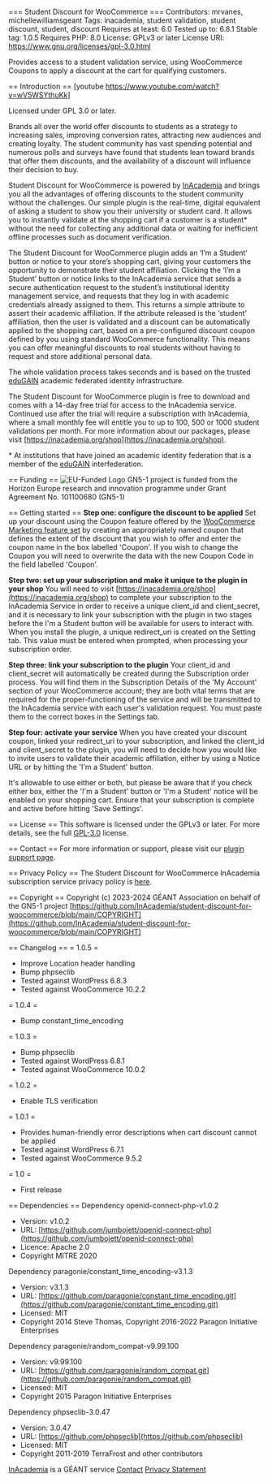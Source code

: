 === Student Discount for WooCommerce ===
Contributors: mrvanes, michellewilliamsgeant
Tags: inacademia, student validation, student discount, student, discount
Requires at least: 6.0
Tested up to: 6.8.1
Stable tag: 1.0.5
Requires PHP: 8.0
License: GPLv3 or later
License URI: https://www.gnu.org/licenses/gpl-3.0.html

Provides access to a student validation service, using WooCommerce Coupons to apply a discount at the cart for qualifying customers.

== Introduction ==
[youtube https://www.youtube.com/watch?v=wV5WSYthuKk]

Licensed under GPL 3.0 or later.

Brands all over the world offer discounts to students as a strategy to increasing sales, improving conversion rates, attracting new audiences and creating loyalty. The student community has vast spending potential and numerous polls and surveys have found that students lean toward brands that offer them discounts, and the availability of a discount will influence their decision to buy.

Student Discount for WooCommerce is powered by [InAcademia](https://inacademia.org) and brings you all the advantages of offering discounts to the student community without the challenges. Our simple plugin is the real-time, digital equivalent of asking a student to show you their university or student card. It allows you to instantly validate at the shopping cart if a customer is a student* without the need for collecting any additional data or waiting for inefficient offline processes such as document verification.

The Student Discount for WooCommerce plugin adds an ‘I’m a Student’ button or notice to your store’s shopping cart, giving your customers the opportunity to demonstrate their student affiliation. Clicking the ‘I’m a Student’ button or notice links to the InAcademia service that sends a secure authentication request to the student’s institutional identity management service, and requests that they log in with academic credentials already assigned to them. This returns a simple attribute to assert their academic affiliation. If the attribute released is the ‘student’ affiliation, then the user is validated and a discount can be automatically applied to the shopping cart, based on a pre-configured discount coupon defined by you using standard WooCommerce functionality. This means you can offer meaningful discounts to real students without having to request and store additional personal data.

The whole validation process takes seconds and is based on the trusted [eduGAIN](https://edugain.org) academic federated identity infrastructure.

The Student Discount for WooCommerce plugin is free to download and comes with a 14-day free trial for access to the InAcademia service. Continued use after the trial will require a subscription with InAcademia, where a small monthly fee will entitle you to up to 100, 500 or 1000 student validations per month. For more information about our packages, please visit [https://inacademia.org/shop](https://inacademia.org/shop).

\* At institutions that have joined an academic identity federation that is a member of the [eduGAIN](https://edugain.org) interfederation.

== Funding ==
![EU-Funded Logo](https://wiki.geant.org/download/attachments/725614690/image-2024-1-8_18-16-12.png)
GN5-1 project is funded from the Horizon Europe research and innovation programme under Grant Agreement No. 101100680 (GN5-1)

== Getting started ==
**Step one: configure the discount to be applied**
Set up your discount using the Coupon feature offered by the [WooCommerce Marketing feature set](https://woocommerce.com/document/coupon-management/) by creating an appropriately named coupon that defines the extent of the discount that you wish to offer and enter the coupon name in the box labelled 'Coupon'. If you wish to change the Coupon you will need to overwrite the data with the new Coupon Code in the field labelled 'Coupon'.

**Step two: set up your subscription and make it unique to the plugin in your shop**
You will need to visit [https://inacademia.org/shop](https://inacademia.org/shop) to complete your subscription to the InAcademia Service in order to receive a unique client_id and client_secret, and it is necessary to link your subscription with the plugin in two stages before the I'm a Student button will be available for users to interact with. When you install the plugin, a unique redirect_uri is created on the Setting tab. This value must be entered when prompted, when processing your subscription order.

**Step three: link your subscription to the plugin**
Your client_id and client_secret will automatically be created during the Subscription order process. You will find them in the Subscription Details of the 'My Account' section of your WooCommerce account; they are both vital terms that are required for the proper-functioning of the service and will be transmitted to the InAcademia service with each user's validation request. You must paste them to the correct boxes in the Settings tab.

**Step four: activate your service**
When you have created your discount coupon, linked your redirect_uri to your subscription, and linked the client_id and client_secret to the plugin, you will need to decide how you would like to invite users to validate their academic affiliation, either by using a Notice URL or by hitting the 'I'm a Student' button.

It's allowable to use either or both, but please be aware that if you check either box, either the 'I'm a Student' button or 'I'm a Student' notice will be enabled on your shopping cart. Ensure that your subscription is complete and active before hitting 'Save Settings'.

== License ==
This software is licensed under the GPLv3 or later. For more details, see the full [GPL-3.0](https://www.gnu.org/licenses/gpl-3.0.en.html) license.

== Contact ==
For more information or support, please visit our [plugin support page](https://inacademia.org/plugin-support/).

== Privacy Policy ==
The Student Discount for WooCommerce InAcademia subscription service privacy policy is [here](https://inacademia.org/student-discount-for-woocommerce-inacademia-subscription-service-privacy-policy/).

== Copyright ==
Copyright (c) 2023-2024 GÉANT Association on behalf of the GN5-1 project
[https://github.com/InAcademia/student-discount-for-woocommerce/blob/main/COPYRIGHT](https://github.com/InAcademia/student-discount-for-woocommerce/blob/main/COPYRIGHT)

== Changelog ==
= 1.0.5 =
- Improve Location header handling
- Bump phpseclib
- Tested against WordPress 6.8.3
- Tested against WooCommerce 10.2.2

= 1.0.4 =
- Bump constant_time_encoding

= 1.0.3 =
- Bump phpseclib
- Tested against WordPress 6.8.1
- Tested against WooCommerce 10.0.2

= 1.0.2 =
- Enable TLS verification

= 1.0.1 =
- Provides human-friendly error descriptions when cart discount cannot be applied
- Tested against WordPress 6.7.1
- Tested against WooCommerce 9.5.2

= 1.0 =
* First release

== Dependencies ==
Dependency openid-connect-php-v1.0.2
- Version: v1.0.2
- URL: [https://github.com/jumbojett/openid-connect-php](https://github.com/jumbojett/openid-connect-php)
- Licence: Apache 2.0
- Copyright MITRE 2020

Dependency paragonie/constant_time_encoding-v3.1.3
- Version: v3.1.3
- URL:   [https://github.com/paragonie/constant_time_encoding.git](https://github.com/paragonie/constant_time_encoding.git)
- Licensed: MIT
- Copyright 2014 Steve Thomas, Copyright 2016-2022 Paragon Initiative Enterprises

Dependency paragonie/random_compat-v9.99.100
- Version: v9.99.100
- URL:  [https://github.com/paragonie/random_compat.git](https://github.com/paragonie/random_compat.git)
- Licensed: MIT
- Copyright 2015 Paragon Initiative Enterprises

Dependency phpseclib-3.0.47
- Version: 3.0.47
- URL: [https://github.com/phpseclib](https://github.com/phpseclib)
- Licensed: MIT
- Copyright 2011-2019 TerraFrost and other contributors

[InAcademia](https://inacademia.org/) is a GÉANT service
[Contact](https://inacademia.org/plugin-support/)
[Privacy Statement](https://inacademia.org/privacy-statement/)
